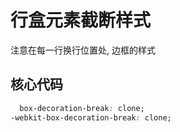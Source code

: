 # 行盒元素截断样式

注意在每一行换行位置处, 边框的样式

<InlineSplitStyle />

## 核心代码

```css
  box-decoration-break: clone;
-webkit-box-decoration-break: clone;
```

<script setup>
import InlineSplitStyle from '../components/InlineSplitStyle.vue'
</script>
